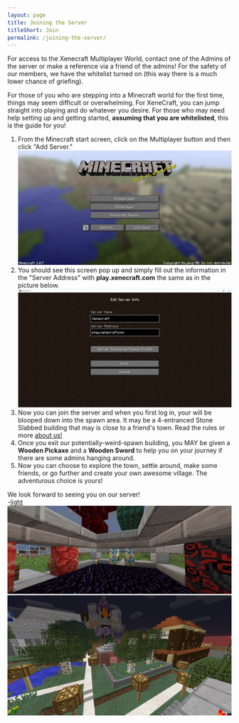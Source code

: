 ```yaml
---
layout: page
title: Joining the Server
titleShort: Join
permalink: /joining-the-server/
---
```


For access to the Xenecraft Multiplayer World, contact one of the Admins of the server or make a reference via a friend of the admins! For the safety of our members, we have the whitelist turned on (this way there is a much lower chance of griefing).

For those of you who are stepping into a Minecraft world for the first time, things may seem difficult or overwhelming. For <span class="greened">XeneCraft</span>, you can jump straight into playing and do whatever you desire. For those who may need help setting up and getting started, <strong>assuming that you are whitelisted</strong>, this is the guide for you! 

<ol>
<li>From the Minecraft start screen, click on the Multiplayer button and then click "Add Server."</li>
<img class="img-responsive" src="/images/GS1.jpg" alt="Step 1">
<li>You should see this screen pop up and simply fill out the information in the "Server Address" with <strong>play.xenecraft.com</strong> the same as in the picture below.</li>
<img class="img-responsive" src="/images/domain-setup/Server Stuff.png" alt="Step 2">
<li>Now you can join the server and when you first log in, your will be blooped down into the spawn area. It may be a 4-entranced Stone Slabbed building that may is close to a friend's town. Read the rules or more <a href="/about-us">about us!</a></li>
<li>Once you exit our potentially-weird-spawn building, you MAY be given a <strong>Wooden Pickaxe</strong> and a <strong>Wooden Sword</strong> to help you on your journey if there are some admins hanging around.</li>
<li>Now you can choose to explore the town, settle around, make some friends, or go further and create your own awesome village. The adventurous choice is yours!</li>
</ol>
We look forward to seeing you on our server!<br>
-<a href="//twitter.com/ersgonzo" class="lightSig" rel="noopener noreferrer" target="_blank">light</a>
<img class="img-responsive" src="/images/xc-landing.png">
<br>
<img class="img-responsive" src="/images/GS5.jpg" alt="Step 5">


